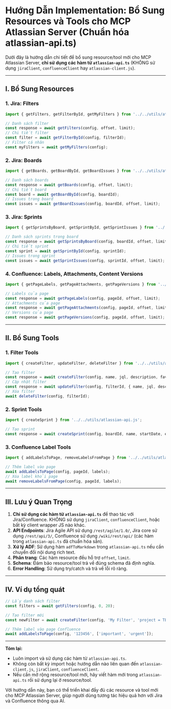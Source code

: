 # Hướng Dẫn Implementation: Bổ Sung Resources và Tools cho MCP Atlassian Server (Chuẩn hóa atlassian-api.ts)

Dưới đây là hướng dẫn chi tiết để bổ sung resource/tool mới cho MCP Atlassian Server, **chỉ sử dụng các hàm từ `atlassian-api.ts`** (KHÔNG sử dụng `jiraClient`, `confluenceClient` hay `atlassian-client.js`).

---

## I. Bổ Sung Resources

### 1. Jira: Filters
```typescript
import { getFilters, getFilterById, getMyFilters } from '../../utils/atlassian-api.js';

// Danh sách filter
const response = await getFilters(config, offset, limit);
// Chi tiết filter
const filter = await getFilterById(config, filterId);
// Filter cá nhân
const myFilters = await getMyFilters(config);
```

### 2. Jira: Boards
```typescript
import { getBoards, getBoardById, getBoardIssues } from '../../utils/atlassian-api.js';

// Danh sách boards
const response = await getBoards(config, offset, limit);
// Chi tiết board
const board = await getBoardById(config, boardId);
// Issues trong board
const issues = await getBoardIssues(config, boardId, offset, limit);
```

### 3. Jira: Sprints
```typescript
import { getSprintsByBoard, getSprintById, getSprintIssues } from '../../utils/atlassian-api.js';

// Danh sách sprints trong board
const response = await getSprintsByBoard(config, boardId, offset, limit);
// Chi tiết sprint
const sprint = await getSprintById(config, sprintId);
// Issues trong sprint
const issues = await getSprintIssues(config, sprintId, offset, limit);
```

### 4. Confluence: Labels, Attachments, Content Versions
```typescript
import { getPageLabels, getPageAttachments, getPageVersions } from '../../utils/atlassian-api.js';

// Labels của page
const response = await getPageLabels(config, pageId, offset, limit);
// Attachments của page
const response = await getPageAttachments(config, pageId, offset, limit);
// Versions của page
const response = await getPageVersions(config, pageId, offset, limit);
```

---

## II. Bổ Sung Tools

### 1. Filter Tools
```typescript
import { createFilter, updateFilter, deleteFilter } from '../../utils/atlassian-api.js';

// Tạo filter
const response = await createFilter(config, name, jql, description, favourite);
// Cập nhật filter
const response = await updateFilter(config, filterId, { name, jql, description, favourite });
// Xóa filter
await deleteFilter(config, filterId);
```

### 2. Sprint Tools
```typescript
import { createSprint } from '../../utils/atlassian-api.js';

// Tạo sprint
const response = await createSprint(config, boardId, name, startDate, endDate, goal);
```

### 3. Confluence Label Tools
```typescript
import { addLabelsToPage, removeLabelsFromPage } from '../../utils/atlassian-api.js';

// Thêm label vào page
await addLabelsToPage(config, pageId, labels);
// Xóa label khỏi page
await removeLabelsFromPage(config, pageId, labels);
```

---

## III. Lưu ý Quan Trọng

1. **Chỉ sử dụng các hàm từ `atlassian-api.ts`** để thao tác với Jira/Confluence. KHÔNG sử dụng `jiraClient`, `confluenceClient`, hoặc bất kỳ client wrapper JS nào khác.
2. **API Endpoints**: Jira Agile API sử dụng `/rest/agile/1.0/`, Jira core sử dụng `/rest/api/3/`, Confluence sử dụng `/wiki/rest/api/` (các hàm trong `atlassian-api.ts` đã chuẩn hóa sẵn).
3. **Xử lý ADF**: Sử dụng hàm `adfToMarkdown` trong `atlassian-api.ts` nếu cần chuyển đổi nội dung rich text.
4. **Phân trang**: Các hàm resource đều hỗ trợ `offset`, `limit`.
5. **Schema**: Đảm bảo resource/tool trả về đúng schema đã định nghĩa.
6. **Error Handling**: Sử dụng try/catch và trả về lỗi rõ ràng.

---

## IV. Ví dụ tổng quát

```typescript
// Lấy danh sách filter
const filters = await getFilters(config, 0, 20);

// Tạo filter mới
const newFilter = await createFilter(config, 'My Filter', 'project = TEST', 'Test filter', true);

// Thêm label vào page Confluence
await addLabelsToPage(config, '123456', ['important', 'urgent']);
```

---

**Tóm lại:**
- Luôn import và sử dụng các hàm từ `atlassian-api.ts`.
- Không còn bất kỳ import hoặc hướng dẫn nào liên quan đến `atlassian-client.js`, `jiraClient`, `confluenceClient`.
- Nếu cần mở rộng resource/tool mới, hãy viết hàm mới trong `atlassian-api.ts` rồi sử dụng lại ở resource/tool.

Với hướng dẫn này, bạn có thể triển khai đầy đủ các resource và tool mới cho MCP Atlassian Server, giúp người dùng tương tác hiệu quả hơn với Jira và Confluence thông qua AI.